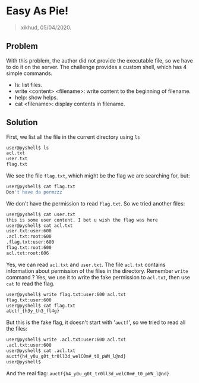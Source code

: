 
# Easy As Pie!
> xikhud, 05/04/2020.

## Problem
With this problem, the author did not provide the executable file, so we have to do it on the server. The challenge provides a custom shell, which has 4 simple commands.

 - ls: list files.
 - write \<content\> \<filename\>: write content to the beginning of filename.
 - help: show helps.
 - cat \<filename\>: display contents in filename.

## Solution
First, we list all the file in the current directory using `ls`
```bash
user@pyshell$ ls
acl.txt
user.txt
flag.txt
```
We see the file `flag.txt`, which might be the flag we are searching for, but:
```bash
user@pyshell$ cat flag.txt
Don't have da permzzz
```
We don't have the permission to read `flag.txt`. So we tried another files:
```bash
user@pyshell$ cat user.txt
this is some user content. I bet u wish the flag was here
user@pyshell$ cat acl.txt
user.txt:user:600
.acl.txt:root:600
.flag.txt:user:600
flag.txt:root:600
acl.txt:root:606
```
Yes, we can read `acl.txt` and `user.txt`. The file `acl.txt` contains information about permission of the files in the directory.
Remember `write` command ? Yes, we use it to write the fake permission to `acl.txt`, then use `cat` to read the flag.
```bash
user@pyshell$ write flag.txt:user:600 acl.txt
flag.txt:user:600
user@pyshell$ cat flag.txt
aUctf_{h3y_th3_fl4g}
```
But this is the fake flag, it doesn't start with '`auctf`', so we tried to read all the files:
```bash
user@pyshell$ write .acl.txt:user:600 acl.txt
.acl.txt:user:600
user@pyshell$ cat .acl.txt
auctf{h4_y0u_g0t_tr0ll3d_welC0m#_t0_pWN_l@nd}
user@pyshell$
```
And the real flag: `auctf{h4_y0u_g0t_tr0ll3d_welC0m#_t0_pWN_l@nd}`